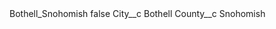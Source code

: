 <?xml version="1.0" encoding="UTF-8"?>
<CustomMetadata xmlns="http://soap.sforce.com/2006/04/metadata" xmlns:xsi="http://www.w3.org/2001/XMLSchema-instance" xmlns:xsd="http://www.w3.org/2001/XMLSchema">
    <label>Bothell_Snohomish</label>
    <protected>false</protected>
    <values>
        <field>City__c</field>
        <value xsi:type="xsd:string">Bothell</value>
    </values>
    <values>
        <field>County__c</field>
        <value xsi:type="xsd:string">Snohomish</value>
    </values>
</CustomMetadata>
